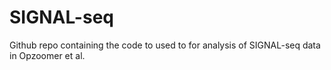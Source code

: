 # SIGNAL-seq
Github repo containing the code to used to for analysis of SIGNAL-seq data in Opzoomer et al.
